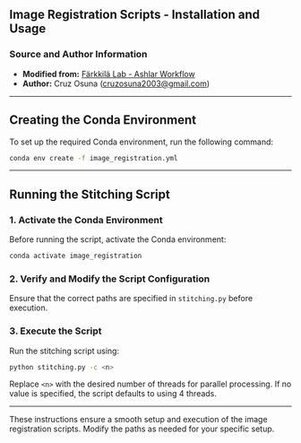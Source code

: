 ## Image Registration Scripts - Installation and Usage

### Source and Author Information
- **Modified from:** [Färkkilä Lab - Ashlar Workflow](https://github.com/farkkilab/image_processing/blob/main/pipeline/1_stitching/ashlar_workflow.py)
- **Author:** Cruz Osuna (cruzosuna2003@gmail.com)

---

## Creating the Conda Environment

To set up the required Conda environment, run the following command:
```bash
conda env create -f image_registration.yml
```

---

## Running the Stitching Script

### 1. Activate the Conda Environment
Before running the script, activate the Conda environment:
```bash
conda activate image_registration
```

### 2. Verify and Modify the Script Configuration
Ensure that the correct paths are specified in `stitching.py` before execution.

### 3. Execute the Script
Run the stitching script using:
```bash
python stitching.py -c <n>
```
Replace `<n>` with the desired number of threads for parallel processing. If no value is specified, the script defaults to using 4 threads.

---

These instructions ensure a smooth setup and execution of the image registration scripts. Modify the paths as needed for your specific setup.

